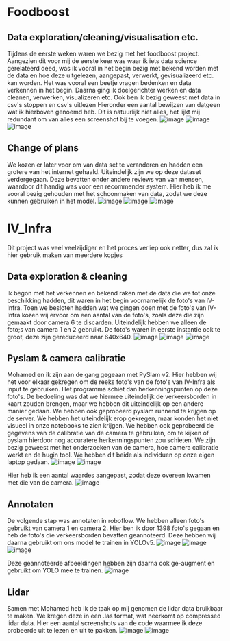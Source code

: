 # Foodboost

## Data exploration/cleaning/visualisation etc.

Tijdens de eerste weken waren we bezig met het foodboost project. Aangezien dit voor mij de eerste keer was waar ik iets data science gerelateerd deed, was ik vooral in het begin bezig met bekend worden met de data en hoe deze uitgelezen, aangepast, verwerkt, gevisualizeerd etc. kan worden.
Het was vooral een beetje vragen bedenken en data verkennen in het begin. Daarna ging ik doelgerichter werken en data cleanen, verwerken, visualizeren etc. Ook ben ik bezig geweest met data in csv's stoppen en csv's uitlezen
Hieronder een aantal bewijzen van datgeen wat ik hierboven genoemd heb. Dit is natuurlijk niet alles, het lijkt mij redundant om van alles een screenshot bij te voegen.
![image](https://user-images.githubusercontent.com/80320867/215437027-f18757f3-162c-4d48-8368-022168a983ec.png)
![image](https://user-images.githubusercontent.com/80320867/215437947-2b53bb59-7d0c-4c8b-ba50-9f1401773598.png)
![image](https://user-images.githubusercontent.com/80320867/215438492-8d6dbf5f-103c-4066-9dff-57e6b7e7a73c.png)

## Change of plans

We kozen er later voor om van data set te veranderen en hadden een grotere van het internet gehaald. Uiteindelijk zijn we op deze dataset verdergegaan.
Deze bevatten onder andere reviews van van mensen, waardoor dit handig was voor een recommender system. Hier heb ik me vooral bezig gehouden met het schoonmaken van data, zodat we deze kunnen gebruiken in het model.
![image](https://user-images.githubusercontent.com/80320867/215441912-5d62e153-5ed8-45bf-99a1-7cf45b4a8f1d.png)
![image](https://user-images.githubusercontent.com/80320867/215442308-4c1b5c46-35d0-4864-a95f-023d6cd88f4b.png)
![image](https://user-images.githubusercontent.com/80320867/215442708-47337944-ec05-47f9-9113-0ee1b62ca1fe.png)



# IV_Infra

Dit project was veel veelzijdiger en het proces verliep ook netter, dus zal ik hier gebruik maken van meerdere kopjes

## Data exploration & cleaning

Ik begon met het verkennen en bekend raken met de data die we tot onze beschikking hadden, dit waren in het begin voornamelijk de foto's van IV-Infra. Toen we besloten hadden wat we gingen doen met de foto's van IV-Infra kozen wij ervoor om een aantal van de foto's, zoals deze die zijn gemaakt door camera 6 te discarden.
Uiteindelijk hebben we alleen de foto;s van camera 1 en 2 gebruikt. De foto's waren in eerste instantie ook te groot, deze zijn gereduceerd naar 640x640.
![image](https://user-images.githubusercontent.com/80320867/215440656-0f3e0386-33d7-4ebb-98d8-a4daea389550.png)
![image](https://user-images.githubusercontent.com/80320867/215440831-70aa4744-c54c-4552-bde5-73d3fe069d41.png)
![image](https://user-images.githubusercontent.com/80320867/215440905-f137ed51-ca10-4bfd-8676-e1564d62880d.png)

## Pyslam & camera calibratie

Mohamed en ik zijn aan de gang gegeaan met PySlam v2. Hier hebben wij het voor elkaar gekregen om de reeks foto's van de foto's van IV-Infra als input te gebruiken.
Het programma schiet dan herkenningspunten op deze foto's. De bedoeling was dat we hiermee uiteindelijk de verkeersborden in kaart zouden brengen, maar we hebben dit uiteindelijk op een andere manier gedaan.
We hebben ook geprobeerd pyslam runnend te krijgen op de server. We hebben het uiteindelijk erop gekregen, maar konden het niet visueel in onze notebooks te zien krijgen.
We hebben ook geprobeerd de gegevens van de calibratie van de camera te gebruiken, om te kijken of pyslam hierdoor nog accuratere herkenningspunten zou schieten.
We zijn bezig geweest met het onderzoeken van de camera, hoe camera calibratie werkt en de hugin tool. We hebben dit beide als individuen op onze eigen laptop gedaan.
![image](https://user-images.githubusercontent.com/80320867/215448947-36ac240f-2b7f-4cc1-9906-a6507586f961.png)
![image](https://user-images.githubusercontent.com/80320867/215449019-aca06bb9-f1ec-4d29-a615-320552e5fd82.png)


Hier heb ik een aantal waardes aangepast, zodat deze overeen kwamen met die van de camera.
![image](https://user-images.githubusercontent.com/80320867/215447533-165099f4-0712-43bd-b70f-97a15b7cacd1.png)


## Annotaten
De volgende stap was annotaten in roboflow. We hebben alleen foto's gebruikt van camera 1 en camera 2. Hier ben ik door 1398 foto's gegaan en heb de foto's die verkeersborden bevatten geannoteerd. Deze hebben wij daarna gebruikt om ons model te trainen in YOLOv5.
![image](https://user-images.githubusercontent.com/80320867/215446338-7d21ecdf-8669-4f5c-b716-fe12044b6c7d.png)
![image](https://user-images.githubusercontent.com/80320867/215447009-0ac50d96-29d6-4077-ac6c-ace58f833dce.png)
![image](https://user-images.githubusercontent.com/80320867/215449089-2449aac1-c7d8-427f-8913-f50a1c3e0859.png)


Deze geannoteerde afbeeldingen hebben zijn daarna ook ge-augment en gebruikt om YOLO mee te trainen.
![image](https://user-images.githubusercontent.com/80320867/215446695-a0da6e00-fec7-4411-84a6-7b91a64daddf.png)

## Lidar
Samen met Mohamed heb ik de taak op mij genomen de lidar data bruikbaar te maken. We kregen deze in een .las format, wat neerkomt op compressed lidar data. Hier een aantal screenshots van de code waarmee ik deze probeerde uit te lezen en uit te pakken.
![image](https://user-images.githubusercontent.com/80320867/215448540-fc3258c2-8428-4839-a9db-38853cbc5541.png)
![image](https://user-images.githubusercontent.com/80320867/215448829-33896aee-cdcb-4e8c-84ba-0e91c1bba8b6.png)





